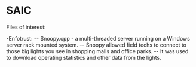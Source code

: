 # SAIC

Files of interest:

-Enfotrust:
--  Snoopy.cpp - a multi-threaded server running on a Windows server rack mounted system.
--  Snoopy allowed field techs to connect to those big lights you see in shopping malls and office parks.
--  It was used to download operating statistics and other data from the lights.
